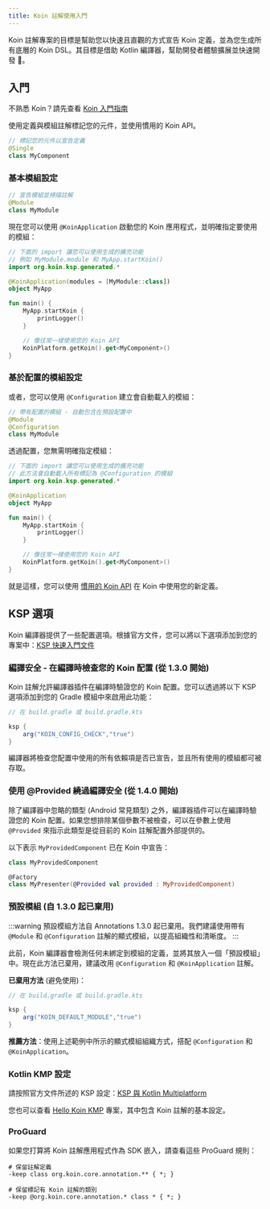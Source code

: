 ```yaml
---
title: Koin 註解使用入門
---
```


Koin 註解專案的目標是幫助您以快速且直觀的方式宣告 Koin 定義，並為您生成所有底層的 Koin DSL。其目標是借助 Kotlin 編譯器，幫助開發者體驗擴展並快速開發 🚀。

## 入門

不熟悉 Koin？請先查看 [Koin 入門指南](https://insert-koin.io/docs/quickstart/kotlin/)

使用定義與模組註解標記您的元件，並使用慣用的 Koin API。

```kotlin
// 標記您的元件以宣告定義
@Single
class MyComponent
```

### 基本模組設定

```kotlin
// 宣告模組並掃描註解
@Module
class MyModule
```

現在您可以使用 `@KoinApplication` 啟動您的 Koin 應用程式，並明確指定要使用的模組：

```kotlin
// 下面的 import 讓您可以使用生成的擴充功能
// 例如 MyModule.module 和 MyApp.startKoin() 
import org.koin.ksp.generated.*

@KoinApplication(modules = [MyModule::class])
object MyApp

fun main() {
    MyApp.startKoin {
        printLogger()
    }

    // 像往常一樣使用您的 Koin API
    KoinPlatform.getKoin().get<MyComponent>()
}
```

### 基於配置的模組設定

或者，您可以使用 `@Configuration` 建立會自動載入的模組：

```kotlin
// 帶有配置的模組 - 自動包含在預設配置中
@Module
@Configuration
class MyModule
```

透過配置，您無需明確指定模組：

```kotlin
// 下面的 import 讓您可以使用生成的擴充功能
// 此方法會自動載入所有標記為 @Configuration 的模組
import org.koin.ksp.generated.*

@KoinApplication
object MyApp

fun main() {
    MyApp.startKoin {
        printLogger()
    }

    // 像往常一樣使用您的 Koin API
    KoinPlatform.getKoin().get<MyComponent>()
}
```

就是這樣，您可以使用 [慣用的 Koin API](https://insert-koin.io/docs/reference/introduction) 在 Koin 中使用您的新定義。

## KSP 選項

Koin 編譯器提供了一些配置選項。根據官方文件，您可以將以下選項添加到您的專案中：[KSP 快速入門文件](https://kotlinlang.org/docs/ksp-quickstart.html#pass-options-to-processors)

### 編譯安全 - 在編譯時檢查您的 Koin 配置 (從 1.3.0 開始)

Koin 註解允許編譯器插件在編譯時驗證您的 Koin 配置。您可以透過將以下 KSP 選項添加到您的 Gradle 模組中來啟用此功能：

```groovy
// 在 build.gradle 或 build.gradle.kts

ksp {
    arg("KOIN_CONFIG_CHECK","true")
}
```

編譯器將檢查您配置中使用的所有依賴項是否已宣告，並且所有使用的模組都可被存取。

### 使用 @Provided 繞過編譯安全 (從 1.4.0 開始)

除了編譯器中忽略的類型 (Android 常見類型) 之外，編譯器插件可以在編譯時驗證您的 Koin 配置。如果您想排除某個參數不被檢查，可以在參數上使用 `@Provided` 來指示此類型是從目前的 Koin 註解配置外部提供的。

以下表示 `MyProvidedComponent` 已在 Koin 中宣告：

```kotlin
class MyProvidedComponent

@Factory
class MyPresenter(@Provided val provided : MyProvidedComponent)
```

### 預設模組 (自 1.3.0 起已棄用)

:::warning
預設模組方法自 Annotations 1.3.0 起已棄用。我們建議使用帶有 `@Module` 和 `@Configuration` 註解的顯式模組，以提高組織性和清晰度。
:::

此前，Koin 編譯器會檢測任何未綁定到模組的定義，並將其放入一個「預設模組」中。現在此方法已棄用，建議改用 `@Configuration` 和 `@KoinApplication` 註解。

**已棄用方法** (避免使用)：
```groovy
// 在 build.gradle 或 build.gradle.kts

ksp {
    arg("KOIN_DEFAULT_MODULE","true")
}
```

**推薦方法**：使用上述範例中所示的顯式模組組織方式，搭配 `@Configuration` 和 `@KoinApplication`。

### Kotlin KMP 設定

請按照官方文件所述的 KSP 設定：[KSP 與 Kotlin Multiplatform](https://kotlinlang.org/docs/ksp-multiplatform.html)

您也可以查看 [Hello Koin KMP](https://github.com/InsertKoinIO/hello-kmp/tree/annotations) 專案，其中包含 Koin 註解的基本設定。

### ProGuard

如果您打算將 Koin 註解應用程式作為 SDK 嵌入，請查看這些 ProGuard 規則：

```
# 保留註解定義
-keep class org.koin.core.annotation.** { *; }

# 保留標記有 Koin 註解的類別
-keep @org.koin.core.annotation.* class * { *; }
```